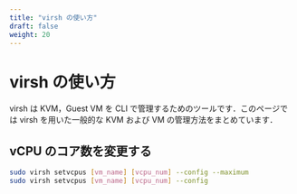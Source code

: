 ```yaml
---
title: "virsh の使い方"
draft: false
weight: 20
---
```


# virsh の使い方

virsh は KVM，Guest VM を CLI で管理するためのツールです．このページでは virsh を用いた一般的な KVM および VM の管理方法をまとめています．

## vCPU のコア数を変更する

```sh
sudo virsh setvcpus [vm_name] [vcpu_num] --config --maximum
sudo virsh setvcpus [vm_name] [vcpu_num] --config
```
